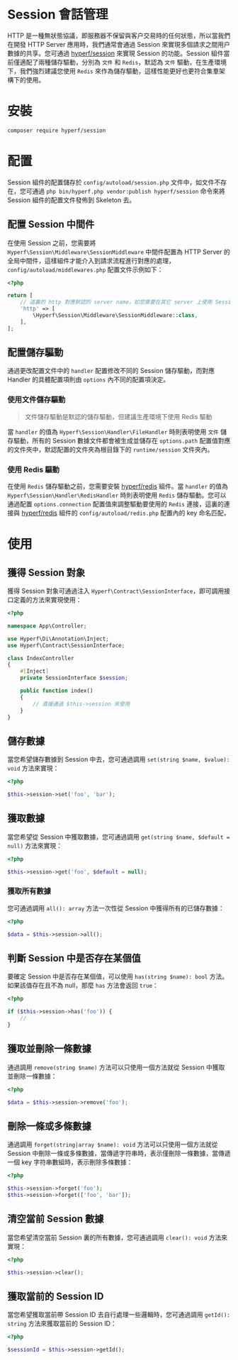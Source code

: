 # Session 會話管理

HTTP 是一種無狀態協議，即服務器不保留與客户交易時的任何狀態，所以當我們在開發 HTTP Server 應用時，我們通常會通過 Session 來實現多個請求之間用户數據的共享。您可通過 [hyperf/session](https://github.com/hyperf/session) 來實現 Session 的功能。Session 組件當前僅適配了兩種儲存驅動，分別為 `文件` 和 `Redis`，默認為 `文件` 驅動，在生產環境下，我們強烈建議您使用 `Redis` 來作為儲存驅動，這樣性能更好也更符合集羣架構下的使用。

# 安裝

```bash
composer require hyperf/session
```

# 配置

Session 組件的配置儲存於 `config/autoload/session.php` 文件中，如文件不存在，您可通過 `php bin/hyperf.php vendor:publish hyperf/session` 命令來將 Session 組件的配置文件發佈到 Skeleton 去。

## 配置 Session 中間件

在使用 Session 之前，您需要將 `Hyperf\Session\Middleware\SessionMiddleware` 中間件配置為 HTTP Server 的全局中間件，這樣組件才能介入到請求流程進行對應的處理，`config/autoload/middlewares.php` 配置文件示例如下：

```php
<?php

return [
    // 這裏的 http 對應默認的 server name，如您需要在其它 server 上使用 Session，需要對應的配置全局中間件
    'http' => [
        \Hyperf\Session\Middleware\SessionMiddleware::class,
    ],
];
```

## 配置儲存驅動

通過更改配置文件中的 `handler` 配置修改不同的 Session 儲存驅動，而對應 Handler 的具體配置項則由 `options` 內不同的配置項決定。

### 使用文件儲存驅動

> 文件儲存驅動是默認的儲存驅動，但建議生產環境下使用 Redis 驅動

當 `handler` 的值為 `Hyperf\Session\Handler\FileHandler` 時則表明使用 `文件` 儲存驅動，所有的 Session 數據文件都會被生成並儲存在 `options.path` 配置值對應的文件夾中，默認配置的文件夾為根目錄下的 `runtime/session` 文件夾內。

### 使用 Redis 驅動

在使用 `Redis` 儲存驅動之前，您需要安裝 [hyperf/redis](https://github.com/hyperf/redis) 組件。當 `handler` 的值為 `Hyperf\Session\Handler\RedisHandler` 時則表明使用 `Redis` 儲存驅動。您可以通過配置 `options.connection` 配置值來調整驅動要使用的 `Redis` 連接，這裏的連接與 [hyperf/redis](https://github.com/hyperf/redis) 組件的 `config/autoload/redis.php` 配置內的 key 命名匹配，

# 使用

## 獲得 Session 對象

獲得 Session 對象可通過注入 `Hyperf\Contract\SessionInterface`，即可調用接口定義的方法來實現使用：

```php
<?php

namespace App\Controller;

use Hyperf\Di\Annotation\Inject;
use Hyperf\Contract\SessionInterface;

class IndexController
{
    #[Inject]
    private SessionInterface $session;

    public function index()
    {
        // 直接通過 $this->session 來使用
    } 
}
```

## 儲存數據

當您希望儲存數據到 Session 中去，您可通過調用 `set(string $name, $value): void` 方法來實現：

```php
<?php

$this->session->set('foo', 'bar');
```

## 獲取數據

當您希望從 Session 中獲取數據，您可通過調用 `get(string $name, $default = null)` 方法來實現：

```php
<?php

$this->session->get('foo', $default = null);
```

### 獲取所有數據

您可通過調用 `all(): array` 方法一次性從 Session 中獲得所有的已儲存數據：

```php
<?php

$data = $this->session->all();
```

## 判斷 Session 中是否存在某個值

要確定 Session 中是否存在某個值，可以使用 `has(string $name): bool` 方法。如果該值存在且不為 null，那麼 `has` 方法會返回 `true`：

```php
<?php

if ($this->session->has('foo')) {
    //
}
```

## 獲取並刪除一條數據

通過調用 `remove(string $name)` 方法可以只使用一個方法就從 Session 中獲取並刪除一條數據：

```php
<?php

$data = $this->session->remove('foo');
```

## 刪除一條或多條數據

通過調用 `forget(string|array $name): void` 方法可以只使用一個方法就從 Session 中刪除一條或多條數據，當傳遞字符串時，表示僅刪除一條數據，當傳遞一個 key 字符串數組時，表示刪除多條數據：

```php
<?php

$this->session->forget('foo');
$this->session->forget(['foo', 'bar']);
```

## 清空當前 Session 數據

當您希望清空當前 Session 裏的所有數據，您可通過調用 `clear(): void` 方法來實現：

```php
<?php

$this->session->clear();
```

## 獲取當前的 Session ID

當您希望獲取當前帶 Session ID 去自行處理一些邏輯時，您可通過調用 `getId(): string` 方法來獲取當前的 Session ID：

```php
<?php

$sessionId = $this->session->getId();
```

